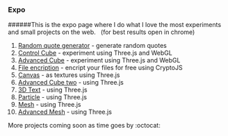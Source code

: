 ### Expo
######This is the expo page where I do what I love the most experiments and small projects on the web. &nbsp; (for best results open in chrome)
<ol>
<li> <a href="http://rgq.bitballoon.com/" target="_blank"> Random quote generator</a> - generate random quotes </li>
<li> <a href="http://controlcube.bitballoon.com/" target="_blank"> Control Cube</a> - experiment using Three.js and WebGL </li>
<li> <a href="http://advancedcube.bitballoon.com/" target="_blank"> Advanced Cube</a> - experiment using Three.js and WebGL </li>
<li> <a href="http://fileencription.bitballoon.com/" target="_blank"> File encription</a> - encript your files for free using CryptoJS </li>
<li> <a href="http://canvas.bitballoon.com/" target="_blank"> Canvas</a> - as textures using Three.js  </li>
<li> <a href="http://advcubtwo.bitballoon.com/" target="_blank"> Advanced Cube two</a> - using Three.js </li>
<li> <a href="http://3dtext.bitballoon.com/" target="_blank">3D Text</a> - using Three.js </li>
<li> <a href="http://particle.bitballoon.com/" target="_blank"> Particle</a> - using Three.js  </li> 
<li><a href="http://mesh.bitballoon.com/" target="_blank"> Mesh</a> - using Three.js  </li>  
<li><a href="http://advancedmesh.bitballoon.com/" target="_blank"> Advanced Mesh</a> - using Three.js  </li> 
</ol>
More projects coming soon as time goes by :octocat:

